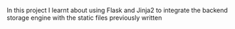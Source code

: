 In this project I learnt about using Flask and Jinja2 to integrate the backend storage engine with the static files previously written
